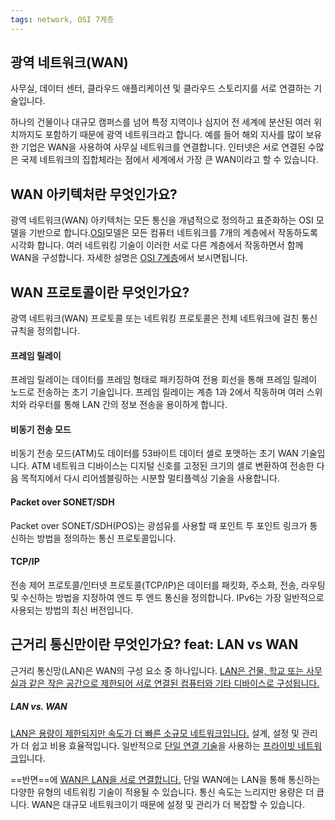 ```yaml
---
tags: network, OSI 7계층
---
```

## 광역 네트워크(WAN)
사무실, 데이터 센터, 클라우드 애플리케이션 및 클라우드 스토리지를 서로 연결하는 기술입니다.

하나의 건물이나 대규모 캠퍼스를 넘어 특정 지역이나 심지어 전 세계에 분산된 여러 위치까지도 포함하기 때문에 광역 네트워크라고 합니다. 예를 들어 해외 지사를 많이 보유한 기업은 WAN을 사용하여 사무실 네트워크를 연결합니다. 인터넷은 서로 연결된 수많은 국제 네트워크의 집합체라는 점에서 세계에서 가장 큰 WAN이라고 할 수 있습니다.

## WAN 아키텍처란 무엇인가요?
광역 네트워크(WAN) 아키텍처는 모든 통신을 개념적으로 정의하고 표준화하는 OSI 모델을 기반으로 합니다.[OSI](obsidian://open?vault=%EB%A1%9C%EB%93%9C%EB%A7%B5%20%EA%B3%B5%EB%B6%80&file=%EB%A1%9C%EB%93%9C%EB%A7%B5%2F1.%20Internet%2FHow%20does%20the%20internet%20work%2F%ED%94%84%EB%A1%9C%ED%86%A0%EC%BD%9C%2FOSI%207%EA%B3%84%EC%B8%B5%20TCP%2CIP%204%EA%B3%84%EC%B8%B5%2FOSI%207%EA%B3%84%EC%B8%B5%20TCP%2CIP%204%EA%B3%84%EC%B8%B5)모델은 모든 컴퓨터 네트워크를 7개의 계층에서 작동하도록 시각화 합니다. 여러 네트워킹 기술이 이러한 서로 다른 계층에서 작동하면서 함께 WAN을 구성합니다.
자세한 설명은 [OSI 7계층](obsidian://open?vault=%EB%A1%9C%EB%93%9C%EB%A7%B5%20%EA%B3%B5%EB%B6%80&file=%EB%A1%9C%EB%93%9C%EB%A7%B5%2F1.%20Internet%2FHow%20does%20the%20internet%20work%2F%ED%94%84%EB%A1%9C%ED%86%A0%EC%BD%9C%2FOSI%207%EA%B3%84%EC%B8%B5%20TCP%2CIP%204%EA%B3%84%EC%B8%B5%2FOSI%207%EA%B3%84%EC%B8%B5%20TCP%2CIP%204%EA%B3%84%EC%B8%B5)에서 보시면됩니다.

## WAN 프로토콜이란 무엇인가요?
광역 네트워크(WAN) 프로토콜 또는 네트워킹 프로토콜은 전체 네트워크에 걸친 통신 규칙을 정의합니다.

#### 프레임 릴레이
프레임 릴레이는 데이터를 프레임 형태로 패키징하여 전용 회선을 통해 프레임 릴레이 노드로 전송하는 초기 기술입니다. 프레임 릴레이는 계층 1과 2에서 작동하며 여러 스위치와 라우터를 통해 LAN 간의 정보 전송을 용이하게 합니다.
#### 비동기 전송 모드
비동기 전송 모드(ATM)도 데이터를 53바이트 데이터 셀로 포맷하는 초기 WAN 기술입니다. ATM 네트워크 디바이스는 디지털 신호를 고정된 크기의 셀로 변환하여 전송한 다음 목적지에서 다시 리어셈블링하는 시분할 멀티플렉싱 기술을 사용합니다.

#### Packet over SONET/SDH
Packet over SONET/SDH(POS)는 광섬유를 사용할 때 포인트 투 포인트 링크가 통신하는 방법을 정의하는 통신 프로토콜입니다.

#### TCP/IP

전송 제어 프로토콜/인터넷 프로토콜(TCP/IP)은 데이터를 패킷화, 주소화, 전송, 라우팅 및 수신하는 방법을 지정하여 엔드 투 엔드 통신을 정의합니다. IPv6는 가장 일반적으로 사용되는 방법의 최신 버전입니다.

## 근거리 통신만이란 무엇인가요? feat: LAN vs WAN

근거리 통신망(LAN)은 WAN의 구성 요소 중 하나입니다. <U>LAN은 건물, 학교 또는 사무실과 같은 작은 공간으로 제한되어 서로 연결된 컴퓨터와 기타 디바이스로 구성됩니다.</U>

##### LAN vs. WAN

<U>LAN은 용량이 제한되지만 속도가 더 빠른 소규모 네트워크입니다.</U> 설계, 설정 및 관리가 더 쉽고 비용 효율적입니다. 일반적으로 <U>단일 연결 기술</U>을 사용하는 <U>프라이빗 네트워크</U>입니다.

==반면==에 <U>WAN은 LAN을 서로 연결합니다.</U> 단일 WAN에는 LAN을 통해 통신하는 다양한 유형의 네트워킹 기술이 적용될 수 있습니다. 통신 속도는 느리지만 용량은 더 큽니다. WAN은 대규모 네트워크이기 때문에 설정 및 관리가 더 복잡할 수 있습니다.